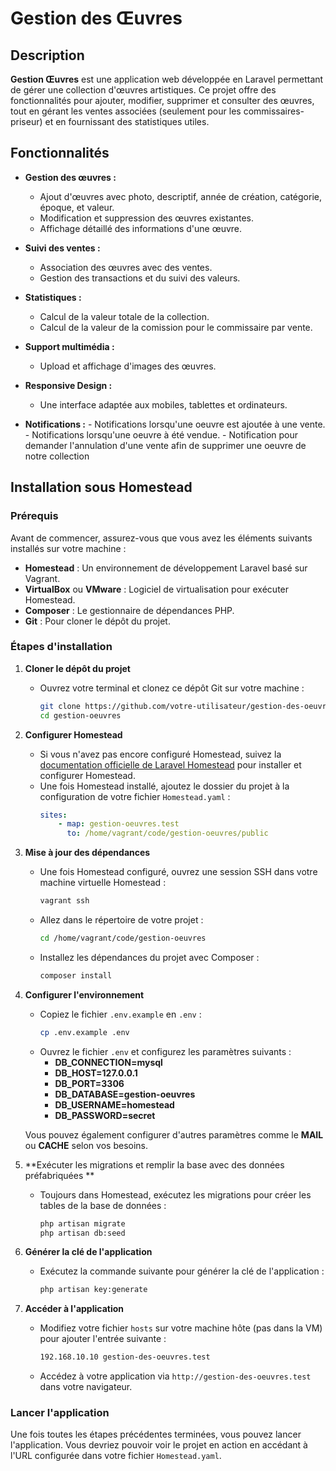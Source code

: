 # **Gestion des Œuvres**

## Description
**Gestion Œuvres** est une application web développée en Laravel permettant de gérer une collection d'œuvres artistiques. Ce projet offre des fonctionnalités pour ajouter, modifier, supprimer et consulter des œuvres, tout en gérant les ventes associées (seulement pour les commissaires-priseur) et en fournissant des statistiques utiles.

## Fonctionnalités
- **Gestion des œuvres :**
  - Ajout d'œuvres avec photo, descriptif, année de création, catégorie, époque, et valeur.
  - Modification et suppression des œuvres existantes.
  - Affichage détaillé des informations d'une œuvre.
  
- **Suivi des ventes :**
  - Association des œuvres avec des ventes.
  - Gestion des transactions et du suivi des valeurs.

- **Statistiques :**
  - Calcul de la valeur totale de la collection.
  - Calcul de la valeur de la comission pour le commissaire par vente.

- **Support multimédia :**
  - Upload et affichage d'images des œuvres.
  
- **Responsive Design :**
  - Une interface adaptée aux mobiles, tablettes et ordinateurs.
 
- **Notifications :**
      - Notifications lorsqu'une oeuvre est ajoutée à une vente.
      - Notifications lorsqu'une oeuvre à été vendue.
      - Notification pour demander l'annulation d'une vente afin de supprimer une oeuvre de notre collection

## Installation sous Homestead

### Prérequis
Avant de commencer, assurez-vous que vous avez les éléments suivants installés sur votre machine :
- **Homestead** : Un environnement de développement Laravel basé sur Vagrant.
- **VirtualBox** ou **VMware** : Logiciel de virtualisation pour exécuter Homestead.
- **Composer** : Le gestionnaire de dépendances PHP.
- **Git** : Pour cloner le dépôt du projet.

### Étapes d'installation

1. **Cloner le dépôt du projet**
   - Ouvrez votre terminal et clonez ce dépôt Git sur votre machine :
     ```bash
     git clone https://github.com/votre-utilisateur/gestion-des-oeuvres.git
     cd gestion-oeuvres
     ```

2. **Configurer Homestead**
   - Si vous n'avez pas encore configuré Homestead, suivez la [documentation officielle de Laravel Homestead](https://laravel.com/docs/11.x/homestead) pour installer et configurer Homestead.
   - Une fois Homestead installé, ajoutez le dossier du projet à la configuration de votre fichier `Homestead.yaml` :
     ```yaml
     sites:
         - map: gestion-oeuvres.test
           to: /home/vagrant/code/gestion-oeuvres/public
     ```

3. **Mise à jour des dépendances**
   - Une fois Homestead configuré, ouvrez une session SSH dans votre machine virtuelle Homestead :
     ```bash
     vagrant ssh
     ```
   - Allez dans le répertoire de votre projet :
     ```bash
     cd /home/vagrant/code/gestion-oeuvres
     ```
   - Installez les dépendances du projet avec Composer :
     ```bash
     composer install
     ```

4. **Configurer l'environnement**
   - Copiez le fichier `.env.example` en `.env` :
     ```bash
     cp .env.example .env
     ```
   - Ouvrez le fichier `.env` et configurez les paramètres suivants :
     - **DB_CONNECTION=mysql**
     - **DB_HOST=127.0.0.1**
     - **DB_PORT=3306**
     - **DB_DATABASE=gestion-oeuvres**
     - **DB_USERNAME=homestead**
     - **DB_PASSWORD=secret**
   
   Vous pouvez également configurer d'autres paramètres comme le **MAIL** ou **CACHE** selon vos besoins.

5. **Exécuter les migrations et remplir la base avec des données préfabriquées **
   - Toujours dans Homestead, exécutez les migrations pour créer les tables de la base de données :
     ```bash
     php artisan migrate
     php artisan db:seed
     ```
     
6. **Générer la clé de l'application**
   - Exécutez la commande suivante pour générer la clé de l'application :
     ```bash
     php artisan key:generate
     ```

7. **Accéder à l'application**
   - Modifiez votre fichier `hosts` sur votre machine hôte (pas dans la VM) pour ajouter l'entrée suivante :
     ```bash
     192.168.10.10 gestion-des-oeuvres.test
     ```
   - Accédez à votre application via `http://gestion-des-oeuvres.test` dans votre navigateur.

### Lancer l'application
Une fois toutes les étapes précédentes terminées, vous pouvez lancer l'application. Vous devriez pouvoir voir le projet en action en accédant à l'URL configurée dans votre fichier `Homestead.yaml`.

